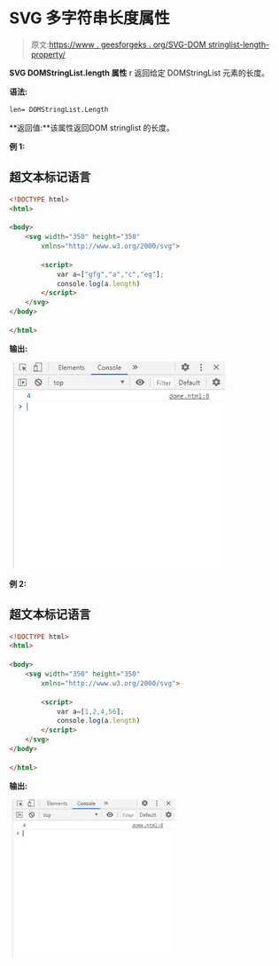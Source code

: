 # SVG 多字符串长度属性

> 原文:[https://www . geesforgeks . org/SVG-DOM stringlist-length-property/](https://www.geeksforgeeks.org/svg-domstringlist-length-property/)

**SVG DOMStringList.length 属性** r 返回给定 DOMStringList 元素的长度。

**语法:**

```html
len= DOMStringList.Length
```

**返回值:**该属性返回DOM stringlist 的长度。

**例 1:**

## 超文本标记语言

```html
<!DOCTYPE html> 
<html> 

<body> 
    <svg width="350" height="350" 
        xmlns="http://www.w3.org/2000/svg">

        <script>
            var a=["gfg","a","c","eg"];
            console.log(a.length)
        </script>
    </svg>
</body> 

</html> 
```

**输出:**

![](img/7d1d30f12c30991ba496d577a82eaa07.png)

**例 2:**

## 超文本标记语言

```html
<!DOCTYPE html> 
<html> 

<body> 
    <svg width="350" height="350" 
        xmlns="http://www.w3.org/2000/svg">

        <script>
            var a=[1,2,4,56];
            console.log(a.length)
        </script>
    </svg>
</body> 

</html>
```

**输出:**

![](img/f9feb9421730bc2336b698d9dcd8b6ad.png)